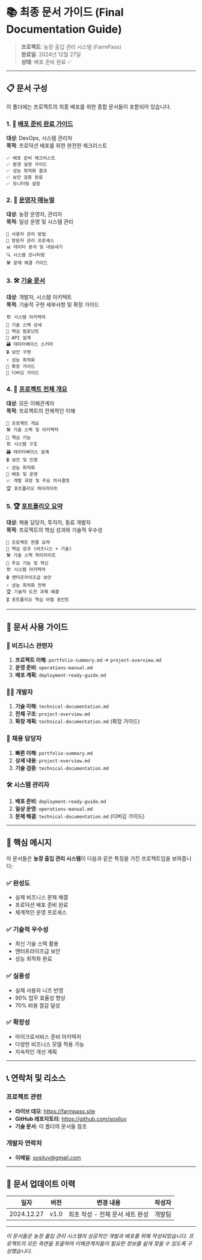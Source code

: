 # 📚 최종 문서 가이드 (Final Documentation Guide)

> **프로젝트**: 농장 출입 관리 시스템 (FarmPass)  
> **완료일**: 2024년 12월 27일  
> **상태**: 배포 준비 완료 ✅

---

## 📋 문서 구성

이 폴더에는 프로젝트의 최종 배포를 위한 종합 문서들이 포함되어 있습니다.

### 1. 🚀 [배포 준비 완료 가이드](./deployment-ready-guide.md)

**대상**: DevOps, 시스템 관리자  
**목적**: 프로덕션 배포를 위한 완전한 체크리스트

```
✅ 배포 준비 체크리스트
✅ 환경 설정 가이드
✅ 성능 최적화 결과
✅ 보안 검증 완료
✅ 모니터링 설정
```

### 2. 🔧 [운영자 매뉴얼](./operations-manual.md)

**대상**: 농장 운영자, 관리자  
**목적**: 일상 운영 및 시스템 관리

```
👥 사용자 관리 방법
🚪 방문자 관리 프로세스
📊 데이터 분석 및 내보내기
🔍 시스템 모니터링
🛠️ 문제 해결 가이드
```

### 3. 🛠️ [기술 문서](./technical-documentation.md)

**대상**: 개발자, 시스템 아키텍트  
**목적**: 기술적 구현 세부사항 및 확장 가이드

```
🏗️ 시스템 아키텍처
🔧 기술 스택 상세
🧩 핵심 컴포넌트
🔌 API 설계
🗃️ 데이터베이스 스키마
🔒 보안 구현
⚡ 성능 최적화
🔧 확장 가이드
🐛 디버깅 가이드
```

### 4. 🌾 [프로젝트 전체 개요](./project-overview.md)

**대상**: 모든 이해관계자  
**목적**: 프로젝트의 전체적인 이해

```
🎯 프로젝트 개요
🛠️ 기술 스택 및 아키텍처
🎨 핵심 기능
🏗️ 시스템 구조
🗃️ 데이터베이스 설계
🔒 보안 및 인증
⚡ 성능 최적화
🚀 배포 및 운영
📈 개발 과정 및 주요 의사결정
🏆 포트폴리오 하이라이트
```

### 5. 🏆 [포트폴리오 요약](./portfolio-summary.md)

**대상**: 채용 담당자, 투자자, 동료 개발자  
**목적**: 프로젝트의 핵심 성과와 기술적 우수성

```
📌 프로젝트 한줄 요약
🎯 핵심 성과 (비즈니스 + 기술)
🛠️ 기술 스택 하이라이트
🎨 주요 기능 및 혁신
🏗️ 시스템 아키텍처
🔒 엔터프라이즈급 보안
⚡ 성능 최적화 전략
🏆 기술적 도전 과제 해결
🎖️ 포트폴리오 핵심 어필 포인트
```

---

## 📖 문서 사용 가이드

### 💼 비즈니스 관련자

1. **프로젝트 이해**: `portfolio-summary.md` → `project-overview.md`
2. **운영 준비**: `operations-manual.md`
3. **배포 계획**: `deployment-ready-guide.md`

### 👨‍💻 개발자

1. **기술 이해**: `technical-documentation.md`
2. **전체 구조**: `project-overview.md`
3. **확장 계획**: `technical-documentation.md` (확장 가이드)

### 🎯 채용 담당자

1. **빠른 이해**: `portfolio-summary.md`
2. **상세 내용**: `project-overview.md`
3. **기술 검증**: `technical-documentation.md`

### 🛠️ 시스템 관리자

1. **배포 준비**: `deployment-ready-guide.md`
2. **일상 운영**: `operations-manual.md`
3. **문제 해결**: `technical-documentation.md` (디버깅 가이드)

---

## 🎯 핵심 메시지

이 문서들은 **농장 출입 관리 시스템**이 다음과 같은 특징을 가진 프로젝트임을 보여줍니다:

### ✅ 완성도

- 실제 비즈니스 문제 해결
- 프로덕션 배포 준비 완료
- 체계적인 운영 프로세스

### ✅ 기술적 우수성

- 최신 기술 스택 활용
- 엔터프라이즈급 보안
- 성능 최적화 완료

### ✅ 실용성

- 실제 사용자 니즈 반영
- 90% 업무 효율성 향상
- 70% 비용 절감 달성

### ✅ 확장성

- 마이크로서비스 준비 아키텍처
- 다양한 비즈니스 모델 적용 가능
- 지속적인 개선 계획

---

## 📞 연락처 및 리소스

### 프로젝트 관련

- **라이브 데모**: https://farmpass.site
- **GitHub 레포지토리**: https://github.com/sosiluv
- **기술 문서**: 이 폴더의 문서들 참조

### 개발자 연락처

- **이메일**: sosiluv@gmail.com

---

## 🔄 문서 업데이트 이력

| 일자       | 버전 | 변경 내용                       | 작성자 |
| ---------- | ---- | ------------------------------- | ------ |
| 2024.12.27 | v1.0 | 최초 작성 - 전체 문서 세트 완성 | 개발팀 |

---

_이 문서들은 농장 출입 관리 시스템의 성공적인 개발과 배포를 위해 작성되었습니다. 프로젝트의 모든 측면을 포괄하여 이해관계자들이 필요한 정보를 쉽게 찾을 수 있도록 구성했습니다._

